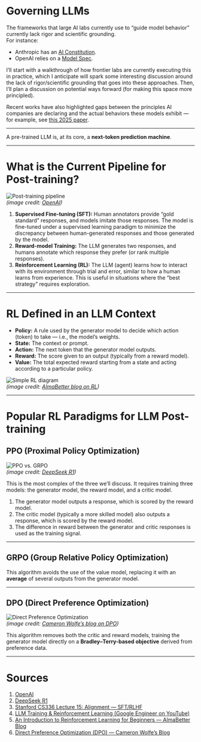 # Governing LLMs

The frameworks that large AI labs currently use to “guide model behavior” currently lack rigor and scientific grounding.  
For instance:
- Anthropic has an [AI Constitution](https://constitutional.ai/#definition).
- OpenAI relies on a [Model Spec](https://model-spec.openai.com/2025-02-12.html).

I’ll start with a walkthrough of how frontier labs are currently executing this in practice, which I anticipate will spark some interesting discussion around the lack of rigor/scientific grounding that goes into these approaches. Then, I’ll plan a discussion on potential ways forward (for making this space more principled).  

Recent works have also highlighted gaps between the principles AI companies are declaring and the actual behaviors these models exhibit — for example, see [this 2025 paper](https://arxiv.org/pdf/2509.02464).

---

A pre-trained LLM is, at its core, a **next-token prediction machine**.

---

# What is the Current Pipeline for Post-training?

![Post-training pipeline](images/post_training_pipeline.png)  
*(image credit: [OpenAI](https://openai.com))*

1. **Supervised Fine-tuning (SFT):** Human annotators provide “gold standard” responses, and models imitate those responses. The model is fine-tuned under a supervised learning paradigm to minimize the discrepancy between human-generated responses and those generated by the model.
2. **Reward-model Training:** The LLM generates two responses, and humans annotate which response they prefer (or rank multiple responses).
3. **Reinforcement Learning (RL):** The LLM (agent) learns how to interact with its environment through trial and error, similar to how a human learns from experience. This is useful in situations where the “best strategy” requires exploration.

---

# RL Defined in an LLM Context

- **Policy:** A rule used by the generator model to decide which action (token) to take — i.e., the model’s weights.
- **State:** The context or prompt.
- **Action:** The next token that the generator model outputs.
- **Reward:** The score given to an output (typically from a reward model).
- **Value:** The total expected reward starting from a state and acting according to a particular policy.

![Simple RL diagram](images/simple_rl_diagram.png)  
*(image credit: [AlmaBetter blog on RL](https://www.almabetter.com/bytes/articles/reinforcement-learning))*

---

# Popular RL Paradigms for LLM Post-training

## PPO (Proximal Policy Optimization)
![PPO vs. GRPO](images/ppo_grpo.png)  
*(image credit: [DeepSeek R1](https://www.deepseek.com))*

This is the most complex of the three we’ll discuss. It requires training three models: the generator model, the reward model, and a critic model.

1. The generator model outputs a response, which is scored by the reward model.  
2. The critic model (typically a more skilled model) also outputs a response, which is scored by the reward model.  
3. The difference in reward between the generator and critic responses is used as the training signal.

---

## GRPO (Group Relative Policy Optimization)

This algorithm avoids the use of the value model, replacing it with an **average** of several outputs from the generator model.

---

## DPO (Direct Preference Optimization)
![Direct Preference Optimization](images/direct_preference_optimization.png)  
*(image credit: [Cameron Wolfe’s blog on DPO](https://cameronrwolfe.substack.com/p/direct-preference-optimization))*

This algorithm removes both the critic and reward models, training the generator model directly on a **Bradley–Terry-based objective** derived from preference data.

---

# Sources
1. [OpenAI](https://openai.com)  
2. [DeepSeek R1](https://www.deepseek.com)  
3. [Stanford CS336 Lecture 15: Alignment — SFT/RLHF](https://web.stanford.edu/class/cs336/)  
4. [LLM Training & Reinforcement Learning (Google Engineer on YouTube)](https://www.youtube.com/watch?v=K3l6q0GdBfg)  
5. [An Introduction to Reinforcement Learning for Beginners — AlmaBetter Blog](https://www.almabetter.com/bytes/articles/reinforcement-learning)  
6. [Direct Preference Optimization (DPO) — Cameron Wolfe’s Blog](https://cameronrwolfe.substack.com/p/direct-preference-optimization)

 
